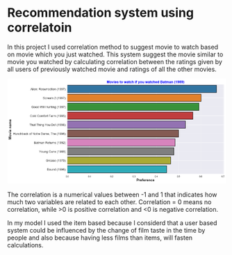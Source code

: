 # Recommendation system using correlatoin
In this project I used correlation method to suggest movie to watch based on movie which you just watched. This system suggest the movie similar to movie you watched by calculating correlation between the ratings given by all users of previously watched movie and ratings of all the other movies.

![](top-movies.png)

The correlation is a numerical values between -1 and 1 that indicates how much two variables are related to each other. Correlation = 0 means no correlation, while >0 is positive correlation and <0 is negative correlation.

In my model I used the item based because I considerd that a user based system could be influenced by the change of film taste in the time by people and also because having less films than items, will fasten calculations.

